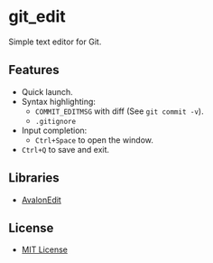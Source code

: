 # git_edit
Simple text editor for Git.

## Features
- Quick launch.
- Syntax highlighting:
    - `COMMIT_EDITMSG` with diff (See ``git commit -v``).
    - `.gitignore`
- Input completion:
    - ``Ctrl+Space`` to open the window.
- ``Ctrl+Q`` to save and exit.

## Libraries
- [AvalonEdit](https://github.com/icsharpcode/AvalonEdit)

## License
- [MIT License](LICENSE.md)
